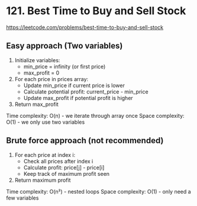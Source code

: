 
# 121. Best Time to Buy and Sell Stock
https://leetcode.com/problems/best-time-to-buy-and-sell-stock


## Easy approach (Two variables)
1. Initialize variables:
   - min_price = infinity (or first price)
   - max_profit = 0
2. For each price in prices array:
   - Update min_price if current price is lower
   - Calculate potential profit: current_price - min_price
   - Update max_profit if potential profit is higher
3. Return max_profit

Time complexity: O(n) - we iterate through array once
Space complexity: O(1) - we only use two variables


## Brute force approach (not recommended)
1. For each price at index i:
   - Check all prices after index i
   - Calculate profit: price[j] - price[i]
   - Keep track of maximum profit seen
2. Return maximum profit

Time complexity: O(n²) - nested loops
Space complexity: O(1) - only need a few variables

